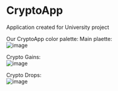 # CryptoApp
Application created for University project


Our CryptoApp color palette:
Main plaette: <br/>
![image](https://user-images.githubusercontent.com/73942404/158159812-05862ae5-995f-468f-8444-1c53429861bc.png)

Crypto Gains: <br/>
![image](https://user-images.githubusercontent.com/73942404/158159549-119ff916-6f9b-4439-a3a8-ec3a87cf72bc.png)

Crypto Drops: <br/>
![image](https://user-images.githubusercontent.com/73942404/158159653-f4e30062-62e4-4c07-9f50-6ff1a278964c.png)


